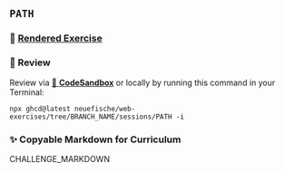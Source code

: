 ## `PATH`

### 📄 [Rendered Exercise](https://github.com/neuefische/web-exercises/tree/BRANCH_NAME/sessions/PATH)

### 🔎 Review

Review via [🔗 **CodeSandbox**](https://codesandbox.io/s/github/neuefische/web-exercises/tree/BRANCH_NAME/sessions/PATH?file=/README.md) or locally by running this command in your Terminal:

```
npx ghcd@latest neuefische/web-exercises/tree/BRANCH_NAME/sessions/PATH -i
```

### ✨ Copyable Markdown for Curriculum

CHALLENGE_MARKDOWN
